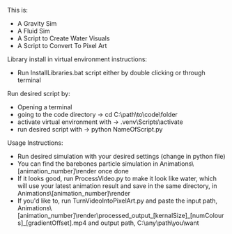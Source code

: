 This is:
- A Gravity Sim
- A Fluid Sim
- A Script to Create Water Visuals
- A Script to Convert To Pixel Art
  
Library install in virtual environment instructions:
- Run InstallLibraries.bat script either by double clicking or through terminal
  
Run desired script by:
- Opening a terminal
- going to the code directory -> cd C:\path\to\code\folder
- activate virtual environment with -> .venv\Scripts\activate
- run desired script with -> python NameOfScript.py
  
Usage Instructions:  
- Run desired simulation with your desired settings (change in python file)  
- You can find the barebones particle simulation in Animations\\[animation_number]\render once done  
- If it looks good, run ProcessVideo.py to make it look like water, which will use your latest animation result and save in the same directory, in Animations\\[animation_number]\render
- If you'd like to, run TurnVideoIntoPixelArt.py and paste the input path, Animations\\[animation_number]\render\processed_output_[kernalSize]\_[numColours]\_[gradientOffset].mp4 and output path, C:\any\path\you\want

